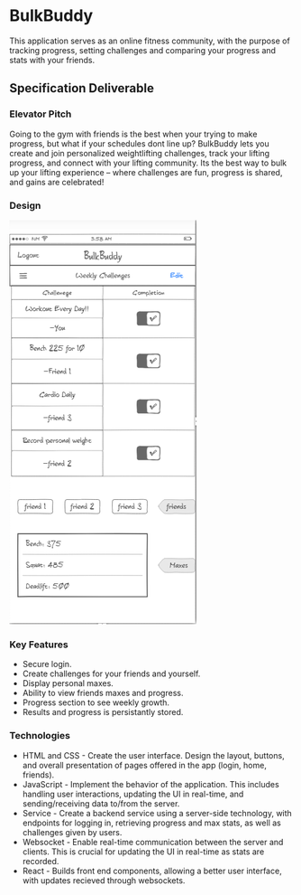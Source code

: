 # BulkBuddy
This application serves as an online fitness community, with the purpose of tracking progress, setting challenges and comparing your progress and stats with your friends.  
## Specification Deliverable
### Elevator Pitch 
Going to the gym with friends is the best when your trying to make progress, but what if your schedules dont line up? BulkBuddy lets you create and join personalized weightlifting challenges, track your lifting progress, and connect with your lifting community. Its the best way to bulk up your lifting experience – where challenges are fun, progress is shared, and gains are celebrated!
### Design
![](Images/Bulkbuddyidea.png)
### Key Features 
* Secure login.
* Create challenges for your friends and yourself.
* Display personal maxes.
* Ability to view friends maxes and progress.
* Progress section to see weekly growth.
* Results and progress is persistantly stored.
### Technologies
* HTML and CSS - Create the user interface. Design the layout, buttons, and overall presentation of pages offered in the app (login, home, friends).
* JavaScript - Implement the behavior of the application. This includes handling user interactions, updating the UI in real-time, and sending/receiving data to/from the server.
* Service - Create a backend service using a server-side technology, with endpoints for logging in, retrieving progress and max stats, as well as challenges given by users.
* Websocket - Enable real-time communication between the server and clients. This is crucial for updating the UI in real-time as stats are recorded.
* React - Builds front end components, allowing a better user interface, with updates recieved through websockets. 
